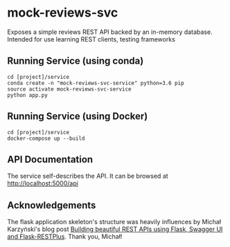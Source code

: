 # mock-reviews-svc

Exposes a simple reviews REST API backed by an in-memory database.
Intended for use learning REST clients, testing frameworks

## Running Service (using conda)

    cd [project]/service
    conda create -n "mock-reviews-svc-service" python=3.6 pip
    source activate mock-reviews-svc-service
    python app.py

## Running Service (using Docker)

    cd [project]/service
    docker-compose up --build

## API Documentation

The service self-describes the API. It can be browsed at [http://localhost:5000/api](http://localhost:5000/api)

## Acknowledgements

The flask application skeleton's structure was heavily influences by Michał Karzyński's
blog post [Building beautiful REST APIs using Flask, Swagger UI and Flask-RESTPlus](http://michal.karzynski.pl/blog/2016/06/19/building-beautiful-restful-apis-using-flask-swagger-ui-flask-restplus). Thank you, Michał!
